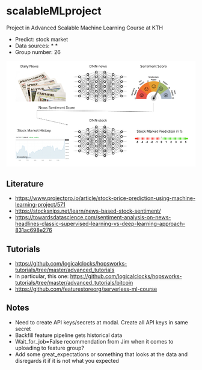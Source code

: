 # scalableMLproject
Project in Advanced Scalable Machine Learning Course at KTH

* Predict: stock market
* Data sources:
	* 
	* 
* Group number: 26

![Schematic of Project Idea](Schematic.png)

## Literature

* https://www.projectpro.io/article/stock-price-prediction-using-machine-learning-project/571 
* https://stocksnips.net/learn/news-based-stock-sentiment/ 
* https://towardsdatascience.com/sentiment-analysis-on-news-headlines-classic-supervised-learning-vs-deep-learning-approach-831ac698e276 

## Tutorials

* https://github.com/logicalclocks/hopsworks-tutorials/tree/master/advanced_tutorials
* In particular, this one: https://github.com/logicalclocks/hopsworks-tutorials/tree/master/advanced_tutorials/bitcoin 
* https://github.com/featurestoreorg/serverless-ml-course

## Notes

* Need to create API keys/secrets at modal. Create all API keys in same secret
* Backfill feature pipeline gets historical data
* Wait_for_job=False recommendation from Jim when it comes to uploading to feature group?
* Add some great_expectations or something that looks at the data and disregards it if it is not what you expected
